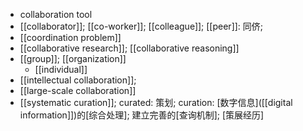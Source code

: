 - collaboration tool
- [[collaborator]]; [[co-worker]]; [[colleague]]; [[peer]]: 同侪;
- [[coordination problem]]
- [[collaborative research]]; [[collaborative reasoning]]
- [[group]]; [[organization]]
    - [[individual]]
- [[intellectual collaboration]];
- [[large-scale collaboration]]
- [[systematic curation]]; curated: 策划; curation: [数字信息]([[digital information]])的[综合处理]; 建立完善的[查询机制]; [策展经历]
